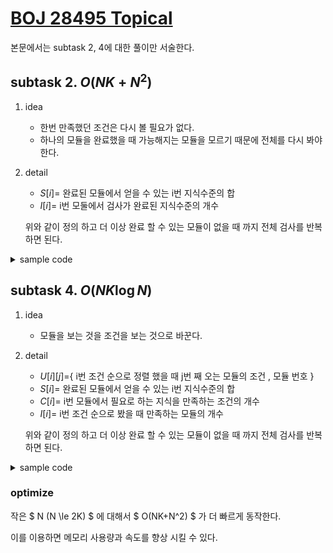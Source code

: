 # [BOJ 28495 Topical](https://www.acmicpc.net/problem/28495)

본문에서는 subtask 2, 4에 대한 풀이만 서술한다.

## subtask 2. $O(NK+N^2)$

1. idea
   - 한번 만족했던 조건은 다시 볼 필요가 없다.
   - 하나의 모듈을 완료했을 때 가능해지는 모듈을 모르기 때문에 전체를 다시 봐야 한다.
2. detail
    - $S[i]=$ 완료된 모듈에서 얻을 수 있는 i번 지식수준의 합
    - $I[i]=$ i번 모둘에서 검사가 완료된 지식수준의 개수

	위와 같이 정의 하고 더 이상 완료 할 수 있는 모듈이 없을 때 까지 전체 검사를 반복하면 된다.

<details>
<summary>sample code</summary>

```cpp
#include <bits/stdc++.h>

using namespace std;

int N, K;

int main() {
	cin.tie(nullptr);
	ios::sync_with_stdio(false);
	cin >> N >> K;
	long long S[K];
	int I[N], U[N][K], R[N][K];
	for (auto& v : U) for (int& x : v) cin >> x;
	for (auto& v : R) for (int& x : v) cin >> x;
	fill_n(S, K, 0);
	fill_n(I, N, 0);
	int count = 0;
	while (true) {
		int last = count;
		for (int i = 0; i < N; ++i) {
			int& j = I[i];
			if (j == K) continue;
			while (j < K and U[i][j] <= S[j]) ++j;
			if (j != K) continue;
			++count;
			for (int k = 0; k < K; ++k) S[k] += R[i][k];
		}
		if (count == last) break;
	}
	cout << count;
}
```

</details>

## subtask 4. $O(NK\log{N})$

1. idea
   - 모듈을 보는 것을 조건을 보는 것으로 바꾼다.
2. detail
   - $U[i][j]=${ i번 조건 순으로 정렬 했을 때 j번 째 오는 모듈의 조건 , 모듈 번호 }
   - $S[i]=$ 완료된 모듈에서 얻을 수 있는 i번 지식수준의 합
   - $C[i]=$ i번 모듈에서 필요로 하는 지식을 만족하는 조건의 개수
   - $I[i]=$ i번 조건 순으로 봤을 때 만족하는 모듈의 개수

   위와 같이 정의 하고 더 이상 완료 할 수 있는 모듈이 없을 때 까지 전체 검사를 반복하면 된다.

<details>
<summary>sample code</summary>

```cpp
#include <bits/stdc++.h>

using namespace std;

int N, K;

int main() {
	cin.tie(nullptr);
	ios::sync_with_stdio(false);
	cin >> N >> K;
	long long S[K];
	pair<int, int> U[K][N];
	int C[N], I[K], R[N][K];
	for (int i = 0; i < N; ++i) {
		for (int j = 0; j < K; ++j) {
			cin >> U[j][i].first;
			U[j][i].second = i;
		}
	}
	for (auto& v : R) for (int& x : v) cin >> x;
	for (auto& v : U) ranges::sort(v, v+N, ranges::less{}, &pair<int, int>::first);
	fill_n(S, K, 0);
	fill_n(C, N, 0);
	fill_n(I, K, 0);
	int count = 0;
	while (true) {
		int last = count;
		for (int i = 0; i < K; ++i) {
			int& j = I[i];
			while (j < N and U[i][j].first <= S[i]) {
				int k = U[i][j++].second;
				if (++C[k] == K) {
					++count;
					for (int l = 0; l < K; ++l) S[l] += R[k][l];
				}
			}
		}
		if (count == last) break;
	}
	cout << count;
}
```

</details>

### optimize

작은 $ N (N \le 2K) $ 에 대해서 $ O(NK+N^2) $ 가 더 빠르게 동작한다.

이를 이용하면 메모리 사용량과 속도를 향상 시킬 수 있다.
